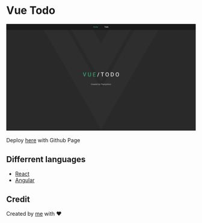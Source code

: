 # Vue Todo

![Cover](./git-cover.png)

Deploy [here](https://bloodzmoon.github.io/vue-todo/) with Github Page

## Differrent languages

- [React](https://github.com/bloodzmoon/react-todo)
- [Angular](https://github.com/bloodzmoon/angular-todo)

## Credit

Created by [me](https://github.com/bloodzmoon) with ❤
